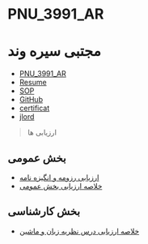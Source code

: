 # PNU_3991_AR
# مجتبی سیره وند
- [PNU_3991_AR](https://github.com/mojtabaservand2/PNU_3991_AR)
- [Resume](https://mojtabaservand2.github.io/CVE/) 
- [SOP](https://mojtabaservand2.github.io/SOP/)
- [GitHub](https://github.com/mojtabaservand2)
- [certificat](https://github.com/mojtabaservand2/madrak/blob/main/WhatsApp%20Image%202020-11-04%20at%2020%20(1)%20(1).jpg)
- [jlord](https://github.com/mojtabaservand2/PNU_3991_AR/blob/main/Screenshot%202021-01-19%20173150.png)

> ارزیابی ها
## بخش عمومی
- [ارزیابی رزومه و انگیزه نامه](https://github.com/mojtabaservand2/PNU_3991_AR/blob/main/%D9%85%D8%AC%D8%AA%D8%A8%DB%8C%20%D8%B3%DB%8C%D8%B1%D9%87%20%D9%88%D9%86%D8%AF%20%D9%86%D8%B8%D8%B1%DB%8C%D9%87%202.pdf)
- [خلاصه ارزیابی بخش عمومی](https://github.com/mojtabaservand2/PNU_3991_AR/blob/main/%D9%85%D8%AC%D8%AA%D8%A8%DB%8C%20%D8%B3%DB%8C%D8%B1%D9%87%20%D9%88%D9%86%D8%AF%20%D9%86%D8%B8%D8%B1%DB%8C%D9%87%203.pdf)
## بخش کارشناسی
- [خلاصه ارزیابی درس نظریه زبان و ماشین](https://github.com/mojtabaservand2/PNU_3991_AR/blob/main/%D9%85%D9%85%D8%AC%D8%AA%D8%A8%DB%8C%20%D8%B3%DB%8C%D8%B1%D9%87%20%D9%88%D9%86%D8%AF%20%D9%86%D8%B8%D8%B1%DB%8C%D9%87.pdf)
